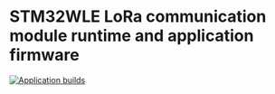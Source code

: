 # STM32WLE LoRa communication module runtime and application firmware

[![Application builds](https://github.com/manakjiri/lora-module-fw/actions/workflows/rust.yml/badge.svg)](https://github.com/manakjiri/lora-module-fw/actions/workflows/rust.yml)
